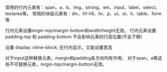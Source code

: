 常用的行内元素有：span、a、b、img、strong、em、input、label、select、textarea等。
常用的块级元素有：div、h1-h6、hr、p、ul、ol、li、table、form等

行内元素设置mrgin-top/margin-bottom和width/height无效。
行内元素设置 padding-top 和 padding-bottom 不会影响元素的行高位置(不会下移)

设置 display: inline-block; 在行内显示，又能设置宽高

对于input这种替换元素，margin和padding各方向均有作用，
对于span，a等这些不可替换元素，mrgin-top/margin-bottom无效。

